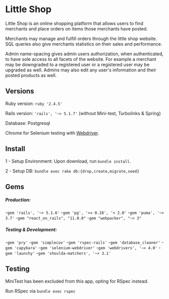 # Little Shop

Little Shop is an online shopping platform that allows users to find merchants and place orders on items those merchants have posted.

Merchants may manage and fulfill orders through the little shop website. SQL queries also give merchants statistics on their sales and performance.

Admin name-spacing gives admin users authorization, when authenticated, to have sole access to all facets of the website. For example a merchant may be downgraded to a registered user or a registered user may be upgraded as well. Admins may also edit any user's information and their posted products as well.

## Versions

Ruby version: ``ruby '2.4.5'``

Rails version: ``'rails', '~> 5.1.7'`` (without Mini-test, Turbolinks & Spring)

Database: Postgresql

Chrome for Selenium testing with [Webdriver](https://github.com/titusfortner/webdrivers).

## Install

1 - Setup Environment: Upon download, run ``bundle install``.

2 - Setup DB: ``bundle exec rake db:{drop,create,migrate,seed}``

## Gems

##### Production:
-``gem 'rails', '~> 5.1.6'``
-``gem 'pg', '>= 0.18', '< 2.0'``
-``gem 'puma', '~> 3.7'``
-``gem "react_on_rails", "11.0.0"``
-``gem "webpacker", "~> 3"``

##### Testing & Development:
-``gem 'pry'``
-``gem 'simplecov'``
-``gem 'rspec-rails'``
-``gem 'database_cleaner'``
-``gem 'capybara'``
-``gem 'selenium-webdriver'``
-``gem 'webdrivers', '~> 4.0'``
-``gem 'launchy'``
-``gem 'shoulda-matchers', '~> 3.1'``

## Testing
MiniTest has been excluded from this app, opting for RSpec instead.

Run RSpec via ``bundle exec rspec``
